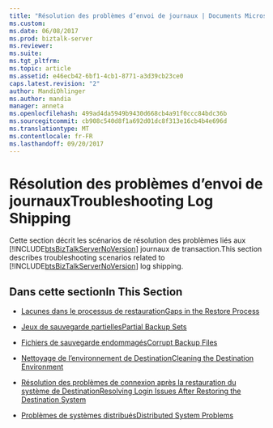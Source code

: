 ```yaml
---
title: "Résolution des problèmes d’envoi de journaux | Documents Microsoft"
ms.custom: 
ms.date: 06/08/2017
ms.prod: biztalk-server
ms.reviewer: 
ms.suite: 
ms.tgt_pltfrm: 
ms.topic: article
ms.assetid: e46ecb42-6bf1-4cb1-8771-a3d39cb23ce0
caps.latest.revision: "2"
author: MandiOhlinger
ms.author: mandia
manager: anneta
ms.openlocfilehash: 499ad4da5949b9430d668cb4a91f0ccc84bdc36b
ms.sourcegitcommit: cb908c540d8f1a692d01dc8f313e16cb4b4e696d
ms.translationtype: MT
ms.contentlocale: fr-FR
ms.lasthandoff: 09/20/2017
---
```

# <a name="troubleshooting-log-shipping"></a><span data-ttu-id="888a9-102">Résolution des problèmes d’envoi de journaux</span><span class="sxs-lookup"><span data-stu-id="888a9-102">Troubleshooting Log Shipping</span></span>
<span data-ttu-id="888a9-103">Cette section décrit les scénarios de résolution des problèmes liés aux [!INCLUDE[btsBizTalkServerNoVersion](../includes/btsbiztalkservernoversion-md.md)] journaux de transaction.</span><span class="sxs-lookup"><span data-stu-id="888a9-103">This section describes troubleshooting scenarios related to [!INCLUDE[btsBizTalkServerNoVersion](../includes/btsbiztalkservernoversion-md.md)] log shipping.</span></span>  
  
## <a name="in-this-section"></a><span data-ttu-id="888a9-104">Dans cette section</span><span class="sxs-lookup"><span data-stu-id="888a9-104">In This Section</span></span>  
  
-   [<span data-ttu-id="888a9-105">Lacunes dans le processus de restauration</span><span class="sxs-lookup"><span data-stu-id="888a9-105">Gaps in the Restore Process</span></span>](../technical-guides/gaps-in-the-restore-process.md)  
  
-   [<span data-ttu-id="888a9-106">Jeux de sauvegarde partielles</span><span class="sxs-lookup"><span data-stu-id="888a9-106">Partial Backup Sets</span></span>](../technical-guides/partial-backup-sets.md)  
  
-   [<span data-ttu-id="888a9-107">Fichiers de sauvegarde endommagés</span><span class="sxs-lookup"><span data-stu-id="888a9-107">Corrupt Backup Files</span></span>](../technical-guides/corrupt-backup-files.md)  
  
-   [<span data-ttu-id="888a9-108">Nettoyage de l’environnement de Destination</span><span class="sxs-lookup"><span data-stu-id="888a9-108">Cleaning the Destination Environment</span></span>](../technical-guides/cleaning-the-destination-environment.md)  
  
-   [<span data-ttu-id="888a9-109">Résolution des problèmes de connexion après la restauration du système de Destination</span><span class="sxs-lookup"><span data-stu-id="888a9-109">Resolving Login Issues After Restoring the Destination System</span></span>](../technical-guides/resolving-login-issues-after-restoring-the-destination-system.md)  
  
-   [<span data-ttu-id="888a9-110">Problèmes de systèmes distribués</span><span class="sxs-lookup"><span data-stu-id="888a9-110">Distributed System Problems</span></span>](../technical-guides/distributed-system-problems.md)